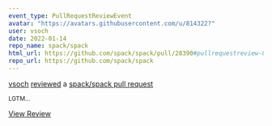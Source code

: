```yaml
---
event_type: PullRequestReviewEvent
avatar: "https://avatars.githubusercontent.com/u/814322?"
user: vsoch
date: 2022-01-14
repo_name: spack/spack
html_url: https://github.com/spack/spack/pull/28390#pullrequestreview-853427465
repo_url: https://github.com/spack/spack
---
```


<a href='https://github.com/vsoch' target='_blank'>vsoch</a> <a href='https://github.com/spack/spack/pull/28390#pullrequestreview-853427465' target='_blank'>reviewed</a> a <a href='https://github.com/spack/spack/pull/28390' target='_blank'>spack/spack pull request</a>

<small>LGTM...</small>

<a href='https://github.com/spack/spack/pull/28390#pullrequestreview-853427465' target='_blank'>View Review</a>